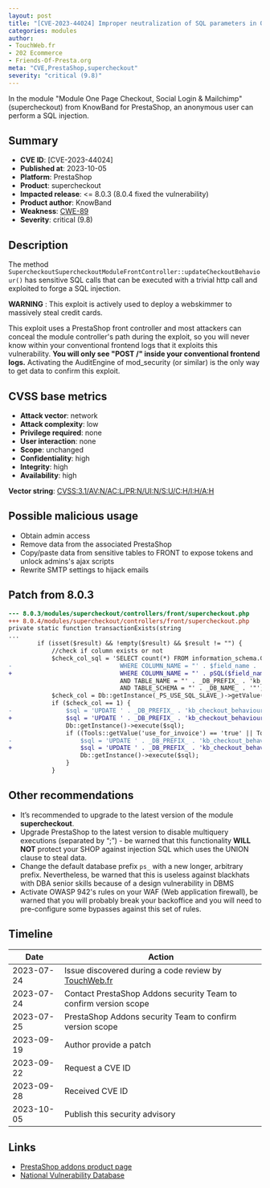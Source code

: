 ```yaml
---
layout: post
title: "[CVE-2023-44024] Improper neutralization of SQL parameters in One Page Checkout, Social Login & Mailchimp module for PrestaShop"
categories: modules
author:
- TouchWeb.fr
- 202 Ecommerce
- Friends-Of-Presta.org
meta: "CVE,PrestaShop,supercheckout"
severity: "critical (9.8)"
---
```


In the module "Module One Page Checkout, Social Login & Mailchimp" (supercheckout) from KnowBand for PrestaShop, an anonymous user can perform a SQL injection.


## Summary

* **CVE ID**: [CVE-2023-44024]
* **Published at**: 2023-10-05
* **Platform**: PrestaShop
* **Product**: supercheckout
* **Impacted release**: <= 8.0.3 (8.0.4 fixed the vulnerability)
* **Product author**: KnowBand
* **Weakness**: [CWE-89](https://cwe.mitre.org/data/definitions/89.html)
* **Severity**: critical (9.8)

## Description

The method `SupercheckoutSupercheckoutModuleFrontController::updateCheckoutBehaviour()` has sensitive SQL calls that can be executed with a trivial http call and exploited to forge a SQL injection.

**WARNING** : This exploit is actively used to deploy a webskimmer to massively steal credit cards.

This exploit uses a PrestaShop front controller and most attackers can conceal the module controller's path during the exploit, so you will never know within your conventional frontend logs that it exploits this vulnerability. **You will only see "POST /" inside your conventional frontend logs.** Activating the AuditEngine of mod_security (or similar) is the only way to get data to confirm this exploit.

## CVSS base metrics

* **Attack vector**: network
* **Attack complexity**: low
* **Privilege required**: none
* **User interaction**: none
* **Scope**: unchanged
* **Confidentiality**: high
* **Integrity**: high
* **Availability**: high

**Vector string**: [CVSS:3.1/AV:N/AC:L/PR:N/UI:N/S:U/C:H/I:H/A:H](https://nvd.nist.gov/vuln-metrics/cvss/v3-calculator?vector=AV:N/AC:L/PR:N/UI:N/S:U/C:H/I:H/A:H)

## Possible malicious usage

* Obtain admin access
* Remove data from the associated PrestaShop
* Copy/paste data from sensitive tables to FRONT to expose tokens and unlock admins's ajax scripts
* Rewrite SMTP settings to hijack emails

## Patch from 8.0.3

```diff
--- 8.0.3/modules/supercheckout/controllers/front/supercheckout.php
+++ 8.0.4/modules/supercheckout/controllers/front/supercheckout.php
private static function transactionExists(string
...
        if (isset($result) && !empty($result) && $result != "") {
            //check if column exists or not
            $check_col_sql = 'SELECT count(*) FROM information_schema.COLUMNS
-                              WHERE COLUMN_NAME = "' . $field_name . '"
+                              WHERE COLUMN_NAME = "' . pSQL($field_name) . '"
                               AND TABLE_NAME = "' . _DB_PREFIX_ . 'kb_checkout_behaviour_stats"
                               AND TABLE_SCHEMA = "' . _DB_NAME_ . '"';
            $check_col = Db::getInstance(_PS_USE_SQL_SLAVE_)->getValue($check_col_sql);
            if ($check_col == 1) {
-               $sql = 'UPDATE ' . _DB_PREFIX_ . 'kb_checkout_behaviour_stats SET ' . pSQL($field_name) . ' = ' . (int) $filled . ' WHERE id_cart = ' . (int) $this->context->cart->id;
+               $sql = 'UPDATE ' . _DB_PREFIX_ . 'kb_checkout_behaviour_stats SET `' . bqSQL($field_name) . '` = ' . (int) $filled . ' WHERE id_cart = ' . (int) $this->context->cart->id;
                Db::getInstance()->execute($sql);
                if ((Tools::getValue('use_for_invoice') == 'true' || Tools::getValue('use_for_invoice') == true) && $field_name != 'email' && (strpos($field_name, '_invoice') == false)) {
-                   $sql = 'UPDATE ' . _DB_PREFIX_ . 'kb_checkout_behaviour_stats SET ' . pSQL($field_name) . '_invoice = ' . (int) $filled . ' WHERE id_cart = ' . (int) $this->context->cart->id;
+                   $sql = 'UPDATE ' . _DB_PREFIX_ . 'kb_checkout_behaviour_stats SET `' . bqSQL($field_name) . '_invoice` = ' . (int) $filled . ' WHERE id_cart = ' . (int) $this->context->cart->id;
                    Db::getInstance()->execute($sql);
                }
            }
```

## Other recommendations

* It’s recommended to upgrade to the latest version of the module **supercheckout**.
* Upgrade PrestaShop to the latest version to disable multiquery executions (separated by “;”) - be warned that this functionality **WILL NOT** protect your SHOP against injection SQL which uses the UNION clause to steal data.
* Change the default database prefix `ps_` with a new longer, arbitrary prefix. Nevertheless, be warned that this is useless against blackhats with DBA senior skills because of a design vulnerability in DBMS
* Activate OWASP 942's rules on your WAF (Web application firewall), be warned that you will probably break your backoffice and you will need to pre-configure some bypasses against this set of rules.

## Timeline

| Date | Action |
|--|--|
| 2023-07-24 | Issue discovered during a code review by [TouchWeb.fr](https://www.touchweb.fr) |
| 2023-07-24 | Contact PrestaShop Addons security Team to confirm version scope |
| 2023-07-25 | PrestaShop Addons security Team to confirm version scope |
| 2023-09-19 | Author provide a patch |
| 2023-09-22 | Request a CVE ID |
| 2023-09-28 | Received CVE ID |
| 2023-10-05 | Publish this security advisory |

## Links

* [PrestaShop addons product page](https://addons.prestashop.com/fr/processus-rapide-commande/18016-one-page-checkout-social-login-mailchimp.html)
* [National Vulnerability Database](https://nvd.nist.gov/vuln/detail/CVE-2023-44024)
